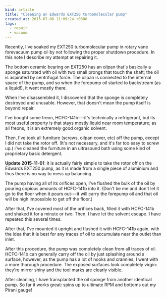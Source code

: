 ```yaml
---
kind: article
title: "Cleaning an Edwards EXT250 turbomolecular pump"
created_at: 2015-07-08 11:09:24 +0300
tags:
  - repair
  - vacuum
---
```


Recently, I've soaked my EXT250 turbomolecular pump in rotary vane forevacuum pump oil by not following the proper shutdown procedure. In this note I describe my attempt at repairing it.

<!--more-->

The bottom ceramic bearing on EXT250 has an oilpan that's basically a sponge saturated with oil with two small prongs that touch the shaft; the oil is aspirated by centrifugal force. The oilpan is connected to the internal space of the pump, and so when the forepump oil started to backstream (as a liquid!), it went mostly there.

When I've disassembled it, I discovered that the sponge is completely destroyed and unusable. However, that doesn't mean the pump itself is beyond repair.

I've bought some freon, HCFC-141b---it's technically a refrigerant, but its most useful property is that stays mostly liquid near room temperature; as all freons, it is an extremely good organic solvent.

Then, I've took all furniture (screws, oilpan cover, etc) off the pump, except I did not take the rotor off. (It's not necessary, and it's far too easy to screw up.) I've cleaned the furniture in an ultrasound bath using some kind of proprietary basic detergent.

**Update 2015-11-01**: it is actually fairly simple to take the rotor off on the Edwards EXT250 pump, as it is made from a single piece of aluminium and thus there is no way to mess up balancing.

The pump having all of its orifices open, I've flushed the bulk of the oil by pouring copious amounts of HCFC-141b into it. (Don't be me and don't let it go to the floor when it pours out---it will carry the forepump oil and that oil will be nigh impossible to get off the floor.)

After that, I've covered most of the orifices back, filled it with HCFC-141b and shaked it for a minute or two. Then, I have let the solvent escape. I have repeated this several times.

After that, I've mounted it upright and flushed it with HCFC-141b again, with the idea that it is best for any traces of oil to accumulate near the outlet than inlet.

After this procedure, the pump was completely clean from all traces of oil. HCFC-141b can generally carry off the oil by just splashing around a surface, however, as the pump has a lot of nooks and crannies, I went with a more thorough procedure. The exposed surfaces look completely virgin: they're mirror shiny and the tool marks are clearly visible.

After cleaning, I have transplanted the oil sponge from another identical pump. So far it works great: spins up to ultimate RPM and bottoms out my Pirani gauge!
